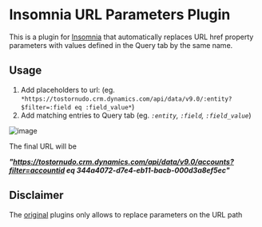 # Insomnia URL Parameters Plugin

This is a plugin for [Insomnia](https://insomnia.rest) that automatically replaces URL href property
parameters with values defined in the Query tab by the same name.

## Usage

1. Add placeholders to url: (eg. `*https://tostornudo.crm.dynamics.com/api/data/v9.0/:entity?$filter=:field eq :field_value*`)
2. Add matching entries to Query tab (eg. *`:entity`, `:field`,  `:field_value`*)

![image](https://user-images.githubusercontent.com/24818929/125686702-7e11a82f-2c97-4e22-8125-05bfa0cefe4f.jpg)

The final URL will be

***"https://tostornudo.crm.dynamics.com/api/data/v9.0/accounts?filter=accountid eq 344a4072-d7e4-eb11-bacb-000d3a8ef5ec"***

## Disclaimer

The [original](https://github.com/gschier/insomnia-plugin-path-parameters/blob/master/index.js) plugins only allows to replace parameters on the URL path


